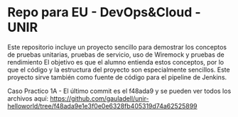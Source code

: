 # Repo para EU - DevOps&Cloud - UNIR

Este repositorio incluye un proyecto sencillo para demostrar los conceptos de pruebas unitarias, pruebas de servicio, uso de Wiremock y pruebas de rendimiento
El objetivo es que el alumno entienda estos conceptos, por lo que el código y la estructura del proyecto son especialmente sencillos.
Este proyecto sirve también como fuente de código para el pipeline de Jenkins.


Caso Practico 1A - El último commit es el f48ada9 y se pueden ver todos los archivos aquí: https://github.com/gauladell/unir-helloworld/tree/f48ada9e1e3f0e0e6328fb405319d74a62525899

